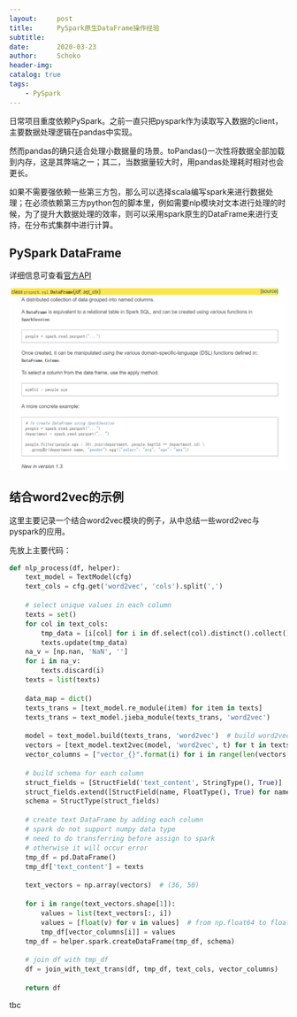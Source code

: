 ```yaml
---
layout:     post
title:      PySpark原生DataFrame操作经验
subtitle:   
date:       2020-03-23
author:     Schoko
header-img: 
catalog: true
tags:
    - PySpark
---
```


日常项目重度依赖PySpark。之前一直只把pyspark作为读取写入数据的client，主要数据处理逻辑在pandas中实现。

然而pandas的确只适合处理小数据量的场景。toPandas()一次性将数据全部加载到内存，这是其弊端之一；其二，当数据量较大时，用pandas处理耗时相对也会更长。

如果不需要强依赖一些第三方包，那么可以选择scala编写spark来进行数据处理；在必须依赖第三方python包的脚本里，例如需要nlp模块对文本进行处理的时候，为了提升大数据处理的效率，则可以采用spark原生的DataFrame来进行支持，在分布式集群中进行计算。

## PySpark DataFrame

详细信息可查看[官方API](https://spark.apache.org/docs/2.3.0/api/python/pyspark.sql.html#module-pyspark.sql.types)

![spark_api](/img/post-pyspark-sparkapi.PNG)

## 结合word2vec的示例

这里主要记录一个结合word2vec模块的例子，从中总结一些word2vec与pyspark的应用。

先放上主要代码：

```python
def nlp_process(df, helper):
    text_model = TextModel(cfg)
    text_cols = cfg.get('word2vec', 'cols').split(',')

    # select unique values in each column
    texts = set()
    for col in text_cols:
        tmp_data = [i[col] for i in df.select(col).distinct().collect()]
        texts.update(tmp_data)
    na_v = [np.nan, 'NaN', '']
    for i in na_v:
        texts.discard(i)
    texts = list(texts)

    data_map = dict()
    texts_trans = [text_model.re_module(item) for item in texts]
    texts_trans = text_model.jieba_module(texts_trans, 'word2vec')

    model = text_model.build(texts_trans, 'word2vec')  # build word2vec model
    vectors = [text_model.text2vec(model, 'word2vec', t) for t in texts_trans]
    vector_columns = ["vector_{}".format(i) for i in range(len(vectors[0]))]

    # build schema for each column
    struct_fields = [StructField('text_content', StringType(), True)]
    struct_fields.extend([StructField(name, FloatType(), True) for name in vector_columns])
    schema = StructType(struct_fields)

    # create text DataFrame by adding each column
    # spark do not support numpy data type
    # need to do transferring before assign to spark
    # otherwise it will occur error
    tmp_df = pd.DataFrame()
    tmp_df['text_content'] = texts

    text_vectors = np.array(vectors)  # (36, 50)

    for i in range(text_vectors.shape[1]):
        values = list(text_vectors[:, i])
        values = [float(v) for v in values]  # from np.float64 to float
        tmp_df[vector_columns[i]] = values
    tmp_df = helper.spark.createDataFrame(tmp_df, schema)

    # join df with tmp_df
    df = join_with_text_trans(df, tmp_df, text_cols, vector_columns)

    return df

```

tbc